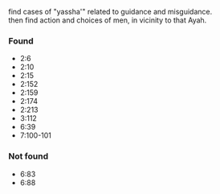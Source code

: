 find cases of "yassha'" related to guidance and misguidance.   
then find action and choices of men, in vicinity to that Ayah.

### Found 
- 2:6
- 2:10
- 2:15
- 2:152
- 2:159
- 2:174
- 2:213
- 3:112
- 6:39
- 7:100-101

### Not found
- 6:83
- 6:88
